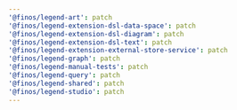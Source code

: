 ```yaml
---
'@finos/legend-art': patch
'@finos/legend-extension-dsl-data-space': patch
'@finos/legend-extension-dsl-diagram': patch
'@finos/legend-extension-dsl-text': patch
'@finos/legend-extension-external-store-service': patch
'@finos/legend-graph': patch
'@finos/legend-manual-tests': patch
'@finos/legend-query': patch
'@finos/legend-shared': patch
'@finos/legend-studio': patch
---
```

